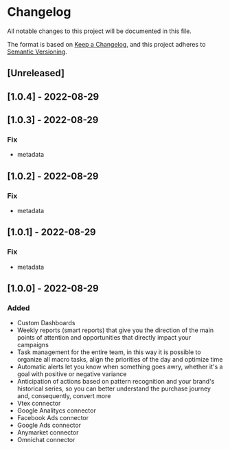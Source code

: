 # Changelog
All notable changes to this project will be documented in this file.

The format is based on [Keep a Changelog](https://keepachangelog.com/en/1.0.0/),
and this project adheres to [Semantic Versioning](https://semver.org/spec/v2.0.0.html).

## [Unreleased]

## [1.0.4] - 2022-08-29

## [1.0.3] - 2022-08-29
### Fix
- metadata

## [1.0.2] - 2022-08-29
### Fix
- metadata

## [1.0.1] - 2022-08-29
### Fix
- metadata

## [1.0.0] - 2022-08-29
### Added
- Custom Dashboards
- Weekly reports (smart reports) that give you the direction of the main points of attention and opportunities that directly impact your campaigns
- Task management for the entire team, in this way it is possible to organize all macro tasks, align the priorities of the day and optimize time
- Automatic alerts let you know when something goes awry, whether it's a goal with positive or negative variance
- Anticipation of actions based on pattern recognition and your brand's historical series, so you can better understand the purchase journey and, consequently, convert more
- Vtex connector
- Google Analitycs connector
- Facebook Ads connector
- Google Ads connector
- Anymarket connector
- Omnichat connector
